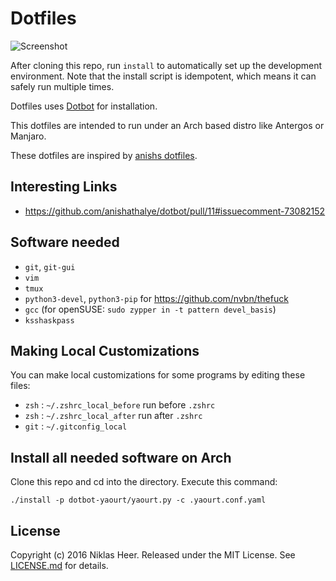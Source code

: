 Dotfiles
========

![Screenshot](https://raw.githubusercontent.com/niklas-heer/dotfiles/master/files/img/zsh_01.png)

After cloning this repo, run `install` to automatically set up the development
environment. Note that the install script is idempotent, which means it can safely run
multiple times.

Dotfiles uses [Dotbot][dotbot] for installation.

This dotfiles are intended to run under an Arch based distro like Antergos or Manjaro.

These dotfiles are inspired by [anishs dotfiles](https://github.com/anishathalye/dotfiles).

## Interesting Links

- https://github.com/anishathalye/dotbot/pull/11#issuecomment-73082152

Software needed
---------------

* `git`, `git-gui`
* `vim`
* `tmux`
* `python3-devel`, `python3-pip` for https://github.com/nvbn/thefuck
* `gcc` (for openSUSE: `sudo zypper in -t pattern devel_basis`)
* `ksshaskpass`

Making Local Customizations
---------------------------

You can make local customizations for some programs by editing these files:

* `zsh` : `~/.zshrc_local_before` run before `.zshrc`
* `zsh` : `~/.zshrc_local_after` run after `.zshrc`
* `git` : `~/.gitconfig_local`

## Install all needed software on Arch

Clone this repo and cd into the directory. Execute this command:

`./install -p dotbot-yaourt/yaourt.py -c .yaourt.conf.yaml`


License
-------

Copyright (c) 2016 Niklas Heer. Released under the MIT License. See
[LICENSE.md][license] for details.

[dotbot]: https://github.com/anishathalye/dotbot
[license]: LICENSE.md

